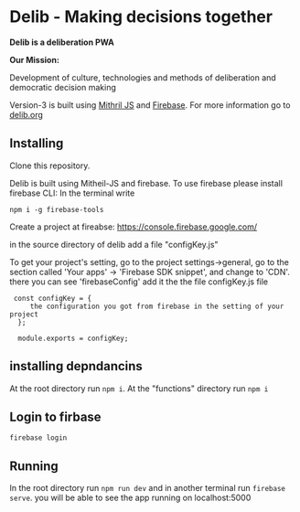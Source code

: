 # Delib - Making decisions together

**Delib is a deliberation PWA**

**Our Mission:**

Development of culture, technologies and methods of deliberation and democratic decision making

Version-3 is built using [Mithril JS](https://mithril.js.org/) and [Firebase](https://firebase.google.com/). For more information go to [delib.org](http://delib.org)

## Installing

Clone this repository.

Delib is built using Mitheil-JS and firebase. To use firebase please install firebase CLI:
In the terminal write

`npm i -g firebase-tools`

Create a project at fireabse: https://console.firebase.google.com/

in the source directory of delib add a file "configKey.js"

To get your project's setting, go to the project settings->general, go to the section called 'Your apps' -> 'Firebase SDK snippet', and change to 'CDN'. there you can see 'firebaseConfig' add it the the file configKey.js file

```
 const configKey = {
     the configuration you got from firebase in the setting of your project
  };

  module.exports = configKey;
  ```

## installing depndancins 
At the root directory run `npm i`.
At the "functions" directory run `npm i`

## Login to firbase 
`firebase login`
## Running
In the root directory run `npm run dev` and in another terminal run `firebase serve`.
you will be able to see the app running on localhost:5000


